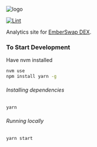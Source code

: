 ![logo](https://user-images.githubusercontent.com/96666546/172010473-26be1a58-dd04-4126-8e0f-78d0da65dc26.png)

[![Lint](https://github.com/emberswap/emberswap-analytics/workflows/Lint/badge.svg)](https://github.com/emberswap/emberswap-analytics/actions?query=workflow%3ALint)

Analytics site for [EmberSwap DEX](https://emberswap.com).

### To Start Development
Have nvm installed 
```bash
nvm use
npm install yarn -g
```
###### Installing dependencies
```bash
yarn
```

###### Running locally
```bash
yarn start
```
